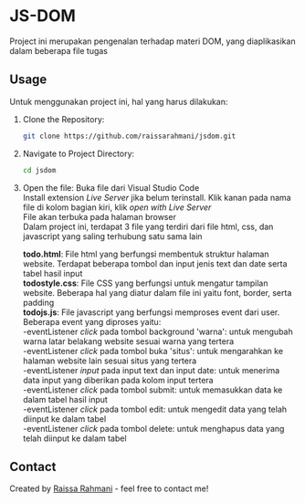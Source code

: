 # JS-DOM

Project ini merupakan pengenalan terhadap materi DOM, yang diaplikasikan dalam beberapa file tugas <br>

## Usage
Untuk menggunakan project ini, hal yang harus dilakukan:<br>

1. Clone the Repository:
   ```bash 
   git clone https://github.com/raissarahmani/jsdom.git
   ```

2. Navigate to Project Directory:
    ```bash 
   cd jsdom
   ```

3. Open the file: 
    Buka file dari Visual Studio Code <br>
    Install extension *Live Server* jika belum terinstall. Klik kanan pada nama file di kolom bagian kiri, klik *open with Live Server* <br>
    File akan terbuka pada halaman browser<br>
    Dalam project ini, terdapat 3 file yang terdiri dari file html, css, dan javascript yang saling terhubung satu sama lain

    **todo.html**: File html yang berfungsi membentuk struktur halaman website. Terdapat beberapa tombol dan input jenis text dan date serta tabel hasil input<br>
    **todostyle.css**: File CSS yang berfungsi untuk mengatur tampilan website. Beberapa hal yang diatur dalam file ini yaitu font, border, serta padding <br>
    **todojs.js**: File javascript yang berfungsi memproses event dari user. Beberapa event yang diproses yaitu:<br> 
    -eventListener *click* pada tombol background 'warna': untuk mengubah warna latar belakang website sesuai warna yang tertera<br>
    -eventListener *click* pada tombol buka 'situs': untuk mengarahkan ke halaman website lain sesuai situs yang tertera<br>
    -eventListener *input* pada input text dan input date: untuk menerima data input yang diberikan pada kolom input tertera<br>
    -eventListener *click* pada tombol submit: untuk memasukkan data ke dalam tabel hasil input<br>
    -eventListener *click* pada tombol edit: untuk mengedit data yang telah diinput ke dalam tabel<br>
    -eventListener *click* pada tombol delete: untuk menghapus data yang telah diinput ke dalam tabel<br>

## Contact
Created by [Raissa Rahmani](raissarahmani18@gmail.com) - feel free to contact me!